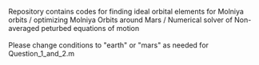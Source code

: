 Repository contains codes for finding ideal orbital elements for Molniya orbits / optimizing Molniya Orbits around Mars / Numerical solver of Non-averaged peturbed equations of motion <br><br>
Please change conditions to "earth" or "mars" as needed for Question_1_and_2.m

